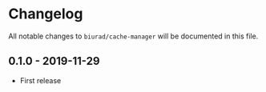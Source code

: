 # Changelog

All notable changes to `biurad/cache-manager` will be documented in this file.

## 0.1.0 - 2019-11-29

- First release

